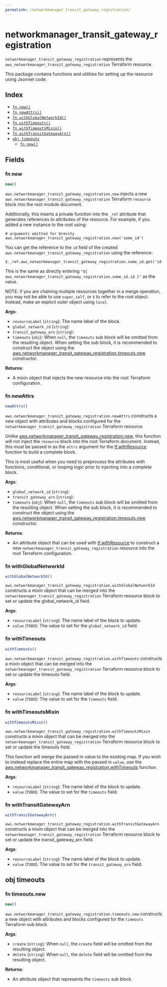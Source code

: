 ```yaml
---
permalink: /networkmanager_transit_gateway_registration/
---
```


# networkmanager_transit_gateway_registration

`networkmanager_transit_gateway_registration` represents the `aws_networkmanager_transit_gateway_registration` Terraform resource.



This package contains functions and utilities for setting up the resource using Jsonnet code.


## Index

* [`fn new()`](#fn-new)
* [`fn newAttrs()`](#fn-newattrs)
* [`fn withGlobalNetworkId()`](#fn-withglobalnetworkid)
* [`fn withTimeouts()`](#fn-withtimeouts)
* [`fn withTimeoutsMixin()`](#fn-withtimeoutsmixin)
* [`fn withTransitGatewayArn()`](#fn-withtransitgatewayarn)
* [`obj timeouts`](#obj-timeouts)
  * [`fn new()`](#fn-timeoutsnew)

## Fields

### fn new

```ts
new()
```


`aws.networkmanager_transit_gateway_registration.new` injects a new `aws_networkmanager_transit_gateway_registration` Terraform `resource`
block into the root module document.

Additionally, this inserts a private function into the `_ref` attribute that generates references to attributes of the
resource. For example, if you added a new instance to the root using:

    # arguments omitted for brevity
    aws.networkmanager_transit_gateway_registration.new('some_id')

You can get the reference to the `id` field of the created `aws.networkmanager_transit_gateway_registration` using the reference:

    $._ref.aws_networkmanager_transit_gateway_registration.some_id.get('id')

This is the same as directly entering `"${ aws_networkmanager_transit_gateway_registration.some_id.id }"` as the value.

NOTE: if you are chaining multiple resources together in a merge operation, you may not be able to use `super`, `self`,
or `$` to refer to the root object. Instead, make an explicit outer object using `local`.

**Args**:
  - `resourceLabel` (`string`): The name label of the block.
  - `global_network_id` (`string`): 
  - `transit_gateway_arn` (`string`): 
  - `timeouts` (`obj`):  When `null`, the `timeouts` sub block will be omitted from the resulting object. When setting the sub block, it is recommended to construct the object using the [aws.networkmanager_transit_gateway_registration.timeouts.new](#fn-networkmanagertransitgatewayregistrationtimeoutsnew) constructor.

**Returns**:
- A mixin object that injects the new resource into the root Terraform configuration.


### fn newAttrs

```ts
newAttrs()
```


`aws.networkmanager_transit_gateway_registration.newAttrs` constructs a new object with attributes and blocks configured for the `networkmanager_transit_gateway_registration`
Terraform resource.

Unlike [aws.networkmanager_transit_gateway_registration.new](#fn-networkmanagertransitgatewayregistrationnew), this function will not inject the `resource`
block into the root Terraform document. Instead, this must be passed in as the `attrs` argument for the
[tf.withResource](https://github.com/tf-libsonnet/core/tree/main/docs#fn-withresource) function to build a complete block.

This is most useful when you need to preprocess the attributes with functions, conditional, or looping logic prior to
injecting into a complete block.

**Args**:
  - `global_network_id` (`string`): 
  - `transit_gateway_arn` (`string`): 
  - `timeouts` (`obj`):  When `null`, the `timeouts` sub block will be omitted from the resulting object. When setting the sub block, it is recommended to construct the object using the [aws.networkmanager_transit_gateway_registration.timeouts.new](#fn-networkmanagertransitgatewayregistrationtimeoutsnew) constructor.

**Returns**:
  - An attribute object that can be used with [tf.withResource](https://github.com/tf-libsonnet/core/tree/main/docs#fn-withresource) to construct a new `networkmanager_transit_gateway_registration` resource into the root Terraform configuration.


### fn withGlobalNetworkId

```ts
withGlobalNetworkId()
```

`aws.networkmanager_transit_gateway_registration.withGlobalNetworkId` constructs a mixin object that can be merged into the `networkmanager_transit_gateway_registration`
Terraform resource block to set or update the global_network_id field.



**Args**:
  - `resourceLabel` (`string`): The name label of the block to update.
  - `value` (`TODO`): The value to set for the `global_network_id` field.


### fn withTimeouts

```ts
withTimeouts()
```

`aws.networkmanager_transit_gateway_registration.withTimeouts` constructs a mixin object that can be merged into the `networkmanager_transit_gateway_registration`
Terraform resource block to set or update the timeouts field.



**Args**:
  - `resourceLabel` (`string`): The name label of the block to update.
  - `value` (`TODO`): The value to set for the `timeouts` field.


### fn withTimeoutsMixin

```ts
withTimeoutsMixin()
```

`aws.networkmanager_transit_gateway_registration.withTimeoutsMixin` constructs a mixin object that can be merged into the `networkmanager_transit_gateway_registration`
Terraform resource block to set or update the timeouts field.

This function will merge the passed in value to the existing map. If you wish
to instead replace the entire map with the passed in `value`, use the [aws.networkmanager_transit_gateway_registration.withTimeouts](TODO)
function.


**Args**:
  - `resourceLabel` (`string`): The name label of the block to update.
  - `value` (`TODO`): The value to set for the `timeouts` field.


### fn withTransitGatewayArn

```ts
withTransitGatewayArn()
```

`aws.networkmanager_transit_gateway_registration.withTransitGatewayArn` constructs a mixin object that can be merged into the `networkmanager_transit_gateway_registration`
Terraform resource block to set or update the transit_gateway_arn field.



**Args**:
  - `resourceLabel` (`string`): The name label of the block to update.
  - `value` (`TODO`): The value to set for the `transit_gateway_arn` field.


## obj timeouts



### fn timeouts.new

```ts
new()
```


`aws.networkmanager_transit_gateway_registration.timeouts.new` constructs a new object with attributes and blocks configured for the `timeouts`
Terraform sub block.



**Args**:
  - `create` (`string`):  When `null`, the `create` field will be omitted from the resulting object.
  - `delete` (`string`):  When `null`, the `delete` field will be omitted from the resulting object.

**Returns**:
  - An attribute object that represents the `timeouts` sub block.
